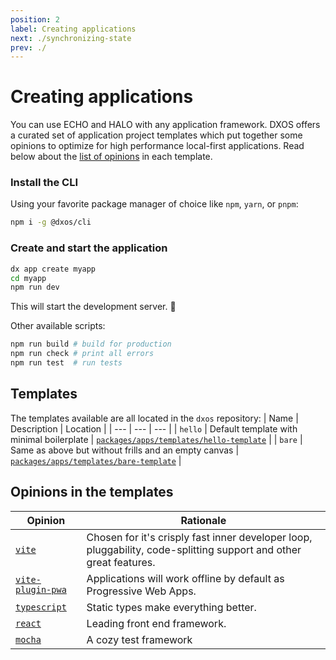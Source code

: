 ```yaml
---
position: 2
label: Creating applications
next: ./synchronizing-state
prev: ./
---
```

# Creating applications

You can use ECHO and HALO with any application framework. DXOS offers a curated set of application project templates which put together some opinions to optimize for high performance local-first applications. Read below about the [list of opinions](#template-opinions) in each template.

### Install the CLI

Using your favorite package manager of choice like `npm`, `yarn`, or `pnpm`:

```bash
npm i -g @dxos/cli
```

### Create and start the application

```bash
dx app create myapp
cd myapp
npm run dev
```

This will start the development server. :clap:

Other available scripts:

```bash
npm run build # build for production
npm run check # print all errors
npm run test  # run tests
```

## Templates

The templates available are all located in the `dxos` repository:
| Name | Description | Location |
| --- | --- | --- |
| `hello` <Badge text="default" type="tip" vertical="middle" /> | Default template with minimal boilerplate | [`packages/apps/templates/hello-template`](https://github.com/dxos/dxos/tree/main/packages/apps/templates/hello-template) |
| `bare` | Same as above but without frills and an empty canvas | [`packages/apps/templates/bare-template`](https://github.com/dxos/dxos/tree/main/packages/apps/templates/bare-template) |

## Opinions in the templates

| Opinion | Rationale |
| --- | --- |
| [`vite`](https://vitejs.dev/) | Chosen for it's crisply fast inner developer loop, pluggability, code-splitting support and other great features. |
| [`vite-plugin-pwa`](https://github.com/vite-pwa/vite-plugin-pwa) | Applications will work offline by default as Progressive Web Apps. |
| [`typescript`]() | Static types make everything better. |
| [`react`]() | Leading front end framework. |
| [`mocha`]() | A cozy test framework |

